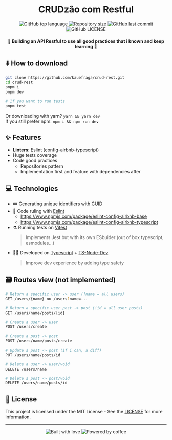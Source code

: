 <h1 align="center">CRUDzão com Restful</h1>

<p align="center">
  <img
    alt="GitHub top language"
    src="https://img.shields.io/github/languages/top/kauefraga/crud-rest.svg"
  />
  <img
    alt="Repository size"
    src="https://img.shields.io/github/repo-size/kauefraga/crud-rest.svg"
  />
  <a href="https://github.com/kauefraga/crud-rest/commits/main">
    <img
      alt="GitHub last commit"
      src="https://img.shields.io/github/last-commit/kauefraga/crud-rest.svg"
    />
  </a>
  <img
    alt="GitHub LICENSE"
    src="https://img.shields.io/github/license/kauefraga/crud-rest.svg"
  />
</p>

<h4 align="center">🍃 Building an API Restful to use all good practices that i known and keep learning 🍃</h4>

## ⬇️ How to download

```bash
git clone https://github.com/kauefraga/crud-rest.git
cd crud-rest
pnpm i
pnpm dev

# If you want to run tests
pnpm test
```

Or downloading with yarn? `yarn && yarn dev`
<br/>
If you still prefer npm: `npm i && npm run dev`

## ✨ Features

- **Linters**: Eslint (config-airbnb-typescript)
- Huge tests coverage
- Code good practices
  - Repositories pattern
  - Implementation first and feature with dependencies after
<!-- - API production-quality implementation
  - Versioning like _`GET /v1`_
  - Request limitations
  ```ts
  // Response template (all responses are expected)
  interface ApiResponse {
    success: boolean;
    data: {
      [key: string]: any;
      error?: Error;
      now: Date; // ISO 8601 (date format)
    };

  }
  ```
    -->

## 💻 Technologies

- 🎟️ Generating unique identifiers with [CUID](https://www.npmjs.com/package/cuid)
- 💄 Code ruling with [Eslint](https://eslint.org)
  - https://www.npmjs.com/package/eslint-config-airbnb-base
  - https://www.npmjs.com/package/eslint-config-airbnb-typescript
- ⚗️ Running tests on [Vitest](https://vitest.dev)
  > Implements Jest but with its own ESbuider (out of box typescript, esmodules...)
- 🧑‍💻 Developed on [Typescript](https://typescriptlang.org) + [TS-Node-Dev](https://npmjs.com/package/ts-node-dev)
  > Improve dev experience by adding type safety

## 🗃️ Routes view (not implemented)

```bash
# Return a specific user -> user (!name = all users)
GET /users/{name} ou /users?name=...

# Return a specific user post -> post (!id = all user posts)
GET /users/name/posts/{id}

# Create a user -> user
POST /users/create

# Create a post -> post
POST /users/name/posts/create

# Update a post -> post (if i can, a diff)
PUT /users/name/posts/id

# Delete a user -> user/void
DELETE /users/name

# Delete a post -> post/void
DELETE /users/name/posts/id
```

## 📝 License

This project is licensed under the MIT License - See the [LICENSE](https://github.com/kauefraga/crud-rest/blob/main/LICENSE) for more information.

---

<div align="center">
  <img alt="Built with love" src="https://forthebadge.com/images/badges/built-with-love.svg">
  <img alt="Powered by coffee" src="https://forthebadge.com/images/badges/powered-by-coffee.svg">
</div>

